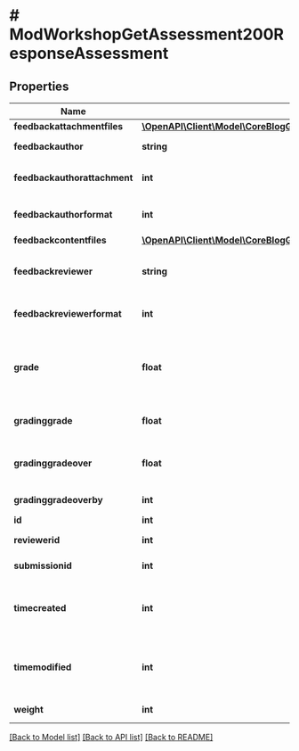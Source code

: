 # # ModWorkshopGetAssessment200ResponseAssessment

## Properties

Name | Type | Description | Notes
------------ | ------------- | ------------- | -------------
**feedbackattachmentfiles** | [**\OpenAPI\Client\Model\CoreBlogGetEntries200ResponseEntriesInnerSummaryfilesInner[]**](CoreBlogGetEntries200ResponseEntriesInnerSummaryfilesInner.md) |  |
**feedbackauthor** | **string** | The comment/feedback from the reviewer for the author. | [default to 'null']
**feedbackauthorattachment** | **int** | Are there some files attached to the feedbackauthor field?                     Sets to 1 by file_postupdate_standard_filemanager(). | [default to 0]
**feedbackauthorformat** | **int** | feedbackauthor format (1 &#x3D; HTML, 0 &#x3D; MOODLE, 2 &#x3D; PLAIN, or 4 &#x3D; MARKDOWN) | [optional] [default to 0]
**feedbackcontentfiles** | [**\OpenAPI\Client\Model\CoreBlogGetEntries200ResponseEntriesInnerSummaryfilesInner[]**](CoreBlogGetEntries200ResponseEntriesInnerSummaryfilesInner.md) |  |
**feedbackreviewer** | **string** | The comment/feedback from the teacher for the reviewer.                     For example the reason why the grade for assessment was overridden | [optional] [default to 'null']
**feedbackreviewerformat** | **int** | feedbackreviewer format (1 &#x3D; HTML, 0 &#x3D; MOODLE, 2 &#x3D; PLAIN, or 4 &#x3D; MARKDOWN) | [optional] [default to 0]
**grade** | **float** | The aggregated grade for submission suggested by the reviewer.                     The grade 0..100 is computed from the values assigned to the assessment dimensions fields. If NULL then it has not been aggregated yet. | [default to null]
**gradinggrade** | **float** | The computed grade 0..100 for this assessment. If NULL then it has not been computed yet. | [default to null]
**gradinggradeover** | **float** | Grade for the assessment manually overridden by a teacher.                     Grade is always from interval 0..100. If NULL then the grade is not overriden. | [default to null]
**gradinggradeoverby** | **int** | The id of the user who has overridden the grade for submission. | [default to null]
**id** | **int** | The primary key of the record. |
**reviewerid** | **int** | The id of the reviewer who makes this assessment | [default to null]
**submissionid** | **int** | The id of the assessed submission | [default to null]
**timecreated** | **int** | If 0 then the assessment was allocated but the reviewer has not assessed yet.                     If greater than 0 then the timestamp of when the reviewer assessed for the first time | [default to 0]
**timemodified** | **int** | If 0 then the assessment was allocated but the reviewer has not assessed yet.                     If greater than 0 then the timestamp of when the reviewer assessed for the last time | [default to 0]
**weight** | **int** | The weight of the assessment for the purposes of aggregation | [default to 1]

[[Back to Model list]](../../README.md#models) [[Back to API list]](../../README.md#endpoints) [[Back to README]](../../README.md)
